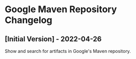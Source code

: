 # Google Maven Repository Changelog

## [Initial Version] - 2022-04-26

Show and search for artifacts in Google's Maven repository.
